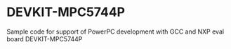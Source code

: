 # DEVKIT-MPC5744P
Sample code for support of PowerPC development with GCC and NXP eval board DEVKIT-MPC5744P
